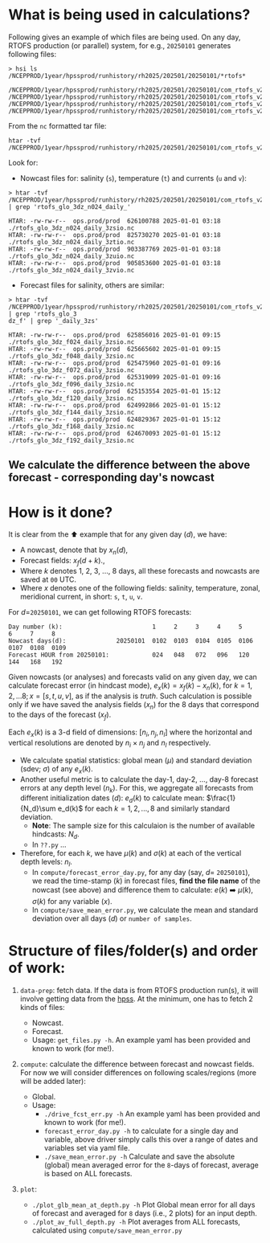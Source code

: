 # What is being used in calculations?

Following gives an example of which files are being used.
On any day, RTOFS production (or parallel) system, 
for e.g., `20250101` generates following files:
```
> hsi ls /NCEPPROD/1year/hpssprod/runhistory/rh2025/202501/20250101/*rtofs*

/NCEPPROD/1year/hpssprod/runhistory/rh2025/202501/20250101/com_rtofs_v2.4_rtofs.20250101.grb2.tar
/NCEPPROD/1year/hpssprod/runhistory/rh2025/202501/20250101/com_rtofs_v2.4_rtofs.20250101.grb2.tar.idx
/NCEPPROD/1year/hpssprod/runhistory/rh2025/202501/20250101/com_rtofs_v2.4_rtofs.20250101.nc.tar
/NCEPPROD/1year/hpssprod/runhistory/rh2025/202501/20250101/com_rtofs_v2.4_rtofs.20250101.nc.tar.idx
```

From the `nc` formatted tar file:
```
htar -tvf /NCEPPROD/1year/hpssprod/runhistory/rh2025/202501/20250101/com_rtofs_v2.4_rtofs.20250101.nc.tar
```
Look for:
 - Nowcast files for: salinity (`s`), temperature (`t`) and currents (`u` and `v`):
```
> htar -tvf /NCEPPROD/1year/hpssprod/runhistory/rh2025/202501/20250101/com_rtofs_v2.4_rtofs.20250101.nc.tar | grep 'rtofs_glo_3dz_n024_daily_'

HTAR: -rw-rw-r--  ops.prod/prod  626100788 2025-01-01 03:18  ./rtofs_glo_3dz_n024_daily_3zsio.nc
HTAR: -rw-rw-r--  ops.prod/prod  825730270 2025-01-01 03:18  ./rtofs_glo_3dz_n024_daily_3ztio.nc
HTAR: -rw-rw-r--  ops.prod/prod  903387769 2025-01-01 03:18  ./rtofs_glo_3dz_n024_daily_3zuio.nc
HTAR: -rw-rw-r--  ops.prod/prod  905853600 2025-01-01 03:18  ./rtofs_glo_3dz_n024_daily_3zvio.nc
```

 - Forecast files for salinity, others are similar:
```
> htar -tvf /NCEPPROD/1year/hpssprod/runhistory/rh2025/202501/20250101/com_rtofs_v2.4_rtofs.20250101.nc.tar | grep 'rtofs_glo_3
dz_f' | grep '_daily_3zs'

HTAR: -rw-rw-r--  ops.prod/prod  625856016 2025-01-01 09:15  ./rtofs_glo_3dz_f024_daily_3zsio.nc
HTAR: -rw-rw-r--  ops.prod/prod  625665602 2025-01-01 09:15  ./rtofs_glo_3dz_f048_daily_3zsio.nc
HTAR: -rw-rw-r--  ops.prod/prod  625475960 2025-01-01 09:16  ./rtofs_glo_3dz_f072_daily_3zsio.nc
HTAR: -rw-rw-r--  ops.prod/prod  625319099 2025-01-01 09:16  ./rtofs_glo_3dz_f096_daily_3zsio.nc
HTAR: -rw-rw-r--  ops.prod/prod  625153554 2025-01-01 15:12  ./rtofs_glo_3dz_f120_daily_3zsio.nc
HTAR: -rw-rw-r--  ops.prod/prod  624992866 2025-01-01 15:12  ./rtofs_glo_3dz_f144_daily_3zsio.nc
HTAR: -rw-rw-r--  ops.prod/prod  624829367 2025-01-01 15:12  ./rtofs_glo_3dz_f168_daily_3zsio.nc
HTAR: -rw-rw-r--  ops.prod/prod  624670093 2025-01-01 15:12  ./rtofs_glo_3dz_f192_daily_3zsio.nc
```

## We calculate the difference between the above forecast - corresponding day's nowcast

# How is it done? 

It is clear from the :arrow_up: example that for any given day ($d$), we have:

- A nowcast, denote that by $x_n(d),$
- Forecast fields: $x_f(d+k).,$
- Where $k$ denotes 1, 2, 3, ..., 8 days, all these forecasts and nowcasts are saved at `00` UTC.
- Where $x$ denotes one of the following fields: salinity, temperature, zonal, meridional current, in short: `s`, `t`, `u`, `v`.

For $d$=`20250101`, we can get following RTOFS forecasts:

```
Day number (k):                         1     2     3     4     5     6     7     8
Nowcast days(d):              20250101  0102  0103  0104  0105  0106  0107  0108  0109
Forecast HOUR from 20250101:            024   048   072   096   120   144   168   192
```

Given nowcasts (or analyses) and forecasts valid on any given day, we can calculate forecast error (in hindcast mode),
$e_x(k) = x_f(k) - x_n(k),$ for $k= 1, 2, ...8; x= [s, t, u, v],$ as if the analysis is _truth_. 
Such calculation is possible only if we have saved the analysis fields ($x_n$) for the 8 days that 
correspond to the days of the forecast ($x_f$).  

Each $e_x(k)$ is a 3-d field of dimensions: $[n_i, n_j, n_l]$ where the horizontal and vertical resolutions are denoted 
by $n_i \times n_j$ and $n_l$ respectively.

- We calculate spatial statistics: global mean ($\mu$) and standard deviation (sdev; $\sigma$) of any $e_x(k).$
- Another useful metric is to calculate the day-1, day-2, ..., day-8 forecast errors at any depth level ($n_k$).
  For this, we aggregate all forecasts from different initialization dates ($d$): $e_d(k)$ to calculate mean:
  $\frac{1}{N_d}\sum e_d(k)$ for each $k=1, 2, ..., 8$ and similarly standard deviation.
  - **Note**: The sample size for this calculaion is the number of available hindcasts: $N_d.$
  - In `??.py` ...
- Therefore, for each $k,$ we have $\mu(k)$ and $\sigma(k)$ at each of the vertical depth levels: $n_l.$
  - In `compute/forecast_error_day.py`, for any day (say, $d=$ `20250101`), we read the time-stamp ($k$) in forecast files,
**find the file name** of the nowcast (see above) and difference them to calculate: $e(k)$ :arrow_right: $\mu(k), \sigma(k)$ for any variable ($x$).
  - In `compute/save_mean_error.py`, we calculate the mean and standard deviation over all days ($d$) or `number of samples`. 

# Structure of files/folder(s) and order of work:

1. `data-prep`: fetch data. 
    If the data is from RTOFS production run(s), it will involve getting data from the [hpss](https://docs.rdhpcs.noaa.gov/data/nescc_hpss.html#nescc-hpss-data-structure). At the minimum, one has to fetch 2 kinds of files:
    - Nowcast.
    - Forecast.
    - Usage: `get_files.py -h`. An example yaml has been provided and known to work (for me!).

2. `compute`: calculate the difference between forecast and nowcast fields.
    For now we will consider differences on following scales/regions (more will be added later):
    - Global.
    - Usage: 
      - `./drive_fcst_err.py -h` An example yaml has been provided and known to work (for me!).
      - `forecast_error_day.py -h` to calculate for a single day and variable, 
         above driver simply calls this over a range of dates and variables set via yaml file.
      - `./save_mean_error.py -h` Calculate and save the absolute (global) mean averaged error for the `8`-days of forecast, average is based on ALL forecasts.

3. `plot`:
    - `./plot_glb_mean_at_depth.py -h` Plot Global mean error for all days of forecast and averaged for `8` days (i.e., 2 plots) for an input depth.
    - `./plot_av_full_depth.py -h` Plot averages from ALL forecasts, calculated using `compute/save_mean_error.py`
